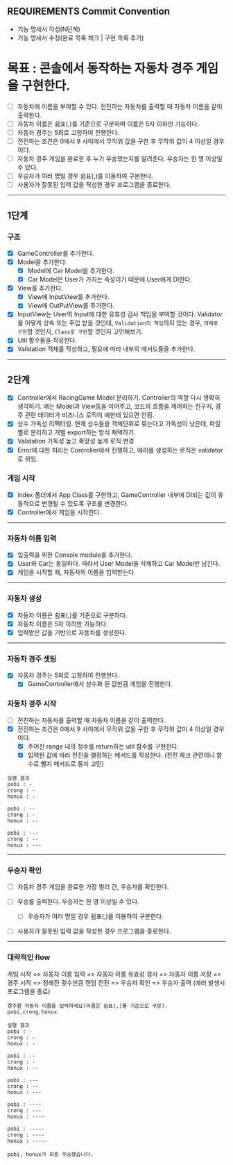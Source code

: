 ## REQUIREMENTS Commit Convention

- 기능 명세서 작성(N단계)
- 기능 명세서 수정(완료 목록 체크 | 구현 목록 추가)

# 목표 : 콘솔에서 동작하는 자동차 경주 게임을 구현한다.

- [ ] 자동차에 이름을 부여할 수 있다. 전진하는 자동차를 출력할 때 자동차 이름을 같이 출력한다.
- [ ] 자동차 이름은 쉼표(,)를 기준으로 구분하며 이름은 5자 이하만 가능하다.
- [ ] 자동차 경주는 5회로 고정하여 진행한다.
- [ ] 전진하는 조건은 0에서 9 사이에서 무작위 값을 구한 후 무작위 값이 4 이상일 경우이다.
- [ ] 자동차 경주 게임을 완료한 후 누가 우승했는지를 알려준다. 우승자는 한 명 이상일 수 있다.
- [ ] 우승자가 여러 명일 경우 쉼표(,)를 이용하여 구분한다.
- [ ] 사용자가 잘못된 입력 값을 작성한 경우 프로그램을 종료한다.

---

## 1단계

### 구조

- [x] GameController를 추가한다.
- [x] Model을 추가한다.
  - [x] Model에 Car Model을 추가한다.
  - [x] Car Model은 User가 가지는 속성이기 때문에 User에게 DI한다.
- [x] View를 추가한다.
  - [x] View에 InputView를 추가한다.
  - [x] View에 OutPutView를 추가한다.
- [x] InputView는 User의 Input에 대한 유효성 검사 책임을 부여할 것이다. Validator를 어떻게 상속 또는 주입 받을 것인데, `Validation의 책임`까지 있는 경우, `객체로 구현`할 것인지, `Class로 구현`할 것인지 고민해보기.
- [x] Util 함수들을 작성한다.
- [x] Validation 객체를 작성하고, 필요에 따라 내부의 메서드들을 추가한다.

---

## 2단계

- [x] Controller에서 RacingGame Model 분리하기.
      Controller의 역할 다시 명확히 생각하기. 얘는 Model과 View등을 이어주고, 코드의 흐름을 제어하는 친구지, 경주 관련 데이터가 비즈니스 로직이 얘한테 있으면 안됨.
- [x] 상수 가독성 리팩터링.
      현재 상수들을 객체단위로 묶는다고 가독성이 낮은데, 파일별로 분리하고 개별 export하는 방식 채택하기.
- [x] Validation 가독성 높고 확장성 높게 로직 변경
- [x] Error에 대한 처리는 Controller에서 진행하고, 에러를 생성하는 로직은 validator로 위임.

### 게임 시작

- [x] index 폴더에서 App Class를 구현하고, GameController 내부에 DI되는 값이 유동적으로 변경될 수 있도록 구조를 변경한다.
- [x] Controller에서 게임을 시작한다.

---

### 자동차 이름 입력

- [x] 입출력을 위한 Console module을 추가한다.
- [x] User와 Car는 동일하다. 따라서 User Model을 삭제하고 Car Model만 남긴다.
- [x] 게임을 시작할 때, 자동차의 이름을 입력받는다.

---

### 자동차 생성

- [x] 자동차 이름은 쉼표(,)를 기준으로 구분하다.
- [x] 자동차 이름은 5자 이하만 가능하다.
- [x] 입력받은 값을 기반으로 자동차를 생성한다.

---

### 자동차 경주 셋팅

- [x] 자동차 경주는 5회로 고정하여 진행한다.
  - [x] GameController에서 상수화 된 값만큼 게임을 진행한다.

### 자동차 경주 시작

- [ ] 전진하는 자동차를 출력할 때 자동차 이름을 같이 출력한다.
- [x] 전진하는 조건은 0에서 9 사이에서 무작위 값을 구한 후 무작위 값이 4 이상일 경우이다.
  - [x] 주어진 range 내의 정수를 return하는 util 함수를 구현한다.
  - [x] 입력된 값에 따라 전진을 결정하는 메서드를 작성한다. (전진 체크 관련이니 함수로 뺄지 메서드로 둘지 고민)

```shell
실행 결과
pobi : -
crong : -
honux : -

pobi : --
crong : -
honux : --

pobi : ---
crong : --
honux : ---
```

---

### 우승자 확인

- [ ] 자동차 경주 게임을 완료한 가장 멀리 간, 우승자를 확인한다.
- [ ] 우승를 출력한다. 우승자는 한 명 이상일 수 있다.

  - [ ] 우승자가 여러 명일 경우 쉼표(,)를 이용하여 구분한다.

- [ ] 사용자가 잘못된 입력 값을 작성한 경우 프로그램을 종료한다.

---

### 대략적인 flow

게임 시작 => 자동차 이름 입력 => 자동차 이름 유효성 검사 => 자동차 이름 저장 => 경주 시작 => 정해진 횟수만큼 랜덤 전진 => 우승자 확인 => 우승자 출력
(에러 발생시 프로그램을 종료)

```text
경주할 자동차 이름을 입력하세요(이름은 쉼표(,)를 기준으로 구분).
pobi,crong,honux

실행 결과
pobi : -
crong : -
honux : -

pobi : --
crong : -
honux : --

pobi : ---
crong : --
honux : ---

pobi : ----
crong : ---
honux : ----

pobi : -----
crong : ----
honux : -----

pobi, honux가 최종 우승했습니다.
```
